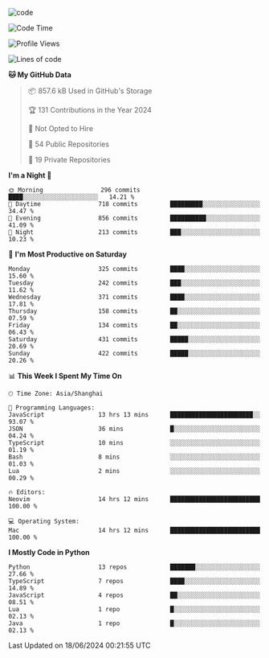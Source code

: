 
<!--
**liuyaanng/liuyaanng** is a ✨ _special_ ✨ repository because its `README.md` (this file) appears on your GitHub profile.

Here are some ideas to get you started:

- 🔭 I’m currently working on ...
- 🌱 I’m currently learning ...
- 👯 I’m looking to collaborate on ...
- 🤔 I’m looking for help with ...
- 💬 Ask me about ...
- 📫 How to reach me: ...
- 😄 Pronouns: ...
- ⚡ Fun fact: ...
-->


![code](https://cdn.jsdelivr.net/gh/liuyaanng/liuyaanng@1.0/code.gif) 

<!--START_SECTION:waka-->
![Code Time](http://img.shields.io/badge/Code%20Time-467%20hrs%2021%20mins-blue)

![Profile Views](http://img.shields.io/badge/Profile%20Views-0-blue)

![Lines of code](https://img.shields.io/badge/From%20Hello%20World%20I%27ve%20Written-14.6%20million%20lines%20of%20code-blue)

**🐱 My GitHub Data** 

> 📦 857.6 kB Used in GitHub's Storage 
 > 
> 🏆 131 Contributions in the Year 2024
 > 
> 🚫 Not Opted to Hire
 > 
> 📜 54 Public Repositories 
 > 
> 🔑 19 Private Repositories 
 > 
**I'm a Night 🦉** 

```text
🌞 Morning                296 commits         ████░░░░░░░░░░░░░░░░░░░░░   14.21 % 
🌆 Daytime                718 commits         █████████░░░░░░░░░░░░░░░░   34.47 % 
🌃 Evening                856 commits         ██████████░░░░░░░░░░░░░░░   41.09 % 
🌙 Night                  213 commits         ███░░░░░░░░░░░░░░░░░░░░░░   10.23 % 
```
📅 **I'm Most Productive on Saturday** 

```text
Monday                   325 commits         ████░░░░░░░░░░░░░░░░░░░░░   15.60 % 
Tuesday                  242 commits         ███░░░░░░░░░░░░░░░░░░░░░░   11.62 % 
Wednesday                371 commits         ████░░░░░░░░░░░░░░░░░░░░░   17.81 % 
Thursday                 158 commits         ██░░░░░░░░░░░░░░░░░░░░░░░   07.59 % 
Friday                   134 commits         ██░░░░░░░░░░░░░░░░░░░░░░░   06.43 % 
Saturday                 431 commits         █████░░░░░░░░░░░░░░░░░░░░   20.69 % 
Sunday                   422 commits         █████░░░░░░░░░░░░░░░░░░░░   20.26 % 
```


📊 **This Week I Spent My Time On** 

```text
🕑︎ Time Zone: Asia/Shanghai

💬 Programming Languages: 
JavaScript               13 hrs 13 mins      ███████████████████████░░   93.07 % 
JSON                     36 mins             █░░░░░░░░░░░░░░░░░░░░░░░░   04.24 % 
TypeScript               10 mins             ░░░░░░░░░░░░░░░░░░░░░░░░░   01.19 % 
Bash                     8 mins              ░░░░░░░░░░░░░░░░░░░░░░░░░   01.03 % 
Lua                      2 mins              ░░░░░░░░░░░░░░░░░░░░░░░░░   00.29 % 

🔥 Editors: 
Neovim                   14 hrs 12 mins      █████████████████████████   100.00 % 

💻 Operating System: 
Mac                      14 hrs 12 mins      █████████████████████████   100.00 % 
```

**I Mostly Code in Python** 

```text
Python                   13 repos            ███████░░░░░░░░░░░░░░░░░░   27.66 % 
TypeScript               7 repos             ████░░░░░░░░░░░░░░░░░░░░░   14.89 % 
JavaScript               4 repos             ██░░░░░░░░░░░░░░░░░░░░░░░   08.51 % 
Lua                      1 repo              █░░░░░░░░░░░░░░░░░░░░░░░░   02.13 % 
Java                     1 repo              █░░░░░░░░░░░░░░░░░░░░░░░░   02.13 % 
```




 Last Updated on 18/06/2024 00:21:55 UTC
<!--END_SECTION:waka-->
